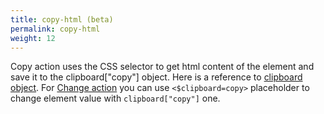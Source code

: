 ```yaml
---
title: copy-html (beta)
permalink: copy-html
weight: 12
---
```


Copy action uses the CSS selector to get html content of the element and save it
to the clipboard\["copy"\] object. Here is a reference to [clipboard
object](/clipboard). For [Change action](/change) you can use
`<$clipboard=copy>` placeholder to change element value with `clipboard["copy"]`
one.
